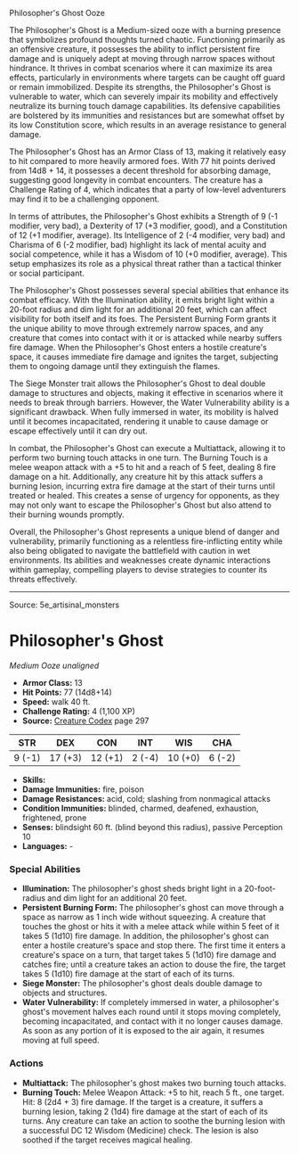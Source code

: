 <MonsterName/>Philosopher's Ghost</MonsterName>
<CreatureType/>Ooze</CreatureType>

<summary>The Philosopher's Ghost is a Medium-sized ooze with a burning presence that symbolizes profound thoughts turned chaotic. Functioning primarily as an offensive creature, it possesses the ability to inflict persistent fire damage and is uniquely adept at moving through narrow spaces without hindrance. It thrives in combat scenarios where it can maximize its area effects, particularly in environments where targets can be caught off guard or remain immobilized. Despite its strengths, the Philosopher's Ghost is vulnerable to water, which can severely impair its mobility and effectively neutralize its burning touch damage capabilities. Its defensive capabilities are bolstered by its immunities and resistances but are somewhat offset by its low Constitution score, which results in an average resistance to general damage.</summary>

<detail>

The Philosopher's Ghost has an Armor Class of 13, making it relatively easy to hit compared to more heavily armored foes. With 77 hit points derived from 14d8 + 14, it possesses a decent threshold for absorbing damage, suggesting good longevity in combat encounters. The creature has a Challenge Rating of 4, which indicates that a party of low-level adventurers may find it to be a challenging opponent. 

In terms of attributes, the Philosopher's Ghost exhibits a Strength of 9 (-1 modifier, very bad), a Dexterity of 17 (+3 modifier, good), and a Constitution of 12 (+1 modifier, average). Its Intelligence of 2 (-4 modifier, very bad) and Charisma of 6 (-2 modifier, bad) highlight its lack of mental acuity and social competence, while it has a Wisdom of 10 (+0 modifier, average). This setup emphasizes its role as a physical threat rather than a tactical thinker or social participant.

The Philosopher's Ghost possesses several special abilities that enhance its combat efficacy. With the Illumination ability, it emits bright light within a 20-foot radius and dim light for an additional 20 feet, which can affect visibility for both itself and its foes. The Persistent Burning Form grants it the unique ability to move through extremely narrow spaces, and any creature that comes into contact with it or is attacked while nearby suffers fire damage. When the Philosopher's Ghost enters a hostile creature's space, it causes immediate fire damage and ignites the target, subjecting them to ongoing damage until they extinguish the flames.

The Siege Monster trait allows the Philosopher's Ghost to deal double damage to structures and objects, making it effective in scenarios where it needs to break through barriers. However, the Water Vulnerability ability is a significant drawback. When fully immersed in water, its mobility is halved until it becomes incapacitated, rendering it unable to cause damage or escape effectively until it can dry out.

In combat, the Philosopher's Ghost can execute a Multiattack, allowing it to perform two burning touch attacks in one turn. The Burning Touch is a melee weapon attack with a +5 to hit and a reach of 5 feet, dealing 8 fire damage on a hit. Additionally, any creature hit by this attack suffers a burning lesion, incurring extra fire damage at the start of their turns until treated or healed. This creates a sense of urgency for opponents, as they may not only want to escape the Philosopher's Ghost but also attend to their burning wounds promptly.

Overall, the Philosopher's Ghost represents a unique blend of danger and vulnerability, primarily functioning as a relentless fire-inflicting entity while also being obligated to navigate the battlefield with caution in wet environments. Its abilities and weaknesses create dynamic interactions within gameplay, compelling players to devise strategies to counter its threats effectively.</detail>



---

Source: 5e_artisinal_monsters

# Philosopher's Ghost

*Medium* *Ooze* *unaligned*

- **Armor Class:** 13
- **Hit Points:** 77 (14d8+14)
- **Speed:** walk 40 ft.
- **Challenge Rating:** 4 (1,100 XP)
- **Source:** [Creature Codex](https://koboldpress.com/kpstore/product/creature-codex-for-5th-edition-dnd) page 297

| STR | DEX | CON | INT | WIS | CHA |
| --- | --- | --- | --- | --- | --- |
| 9 (-1) | 17 (+3) | 12 (+1) | 2 (-4) | 10 (+0) | 6 (-2) |

- **Skills:** 
- **Damage Immunities:** fire, poison
- **Damage Resistances:** acid, cold; slashing from nonmagical attacks
- **Condition Immunities:** blinded, charmed, deafened, exhaustion, frightened, prone
- **Senses:** blindsight 60 ft. (blind beyond this radius), passive Perception 10
- **Languages:** -

### Special Abilities

- **Illumination:** The philosopher's ghost sheds bright light in a 20-foot-radius and dim light for an additional 20 feet.
- **Persistent Burning Form:** The philosopher's ghost can move through a space as narrow as 1 inch wide without squeezing. A creature that touches the ghost or hits it with a melee attack while within 5 feet of it takes 5 (1d10) fire damage. In addition, the philosopher's ghost can enter a hostile creature's space and stop there. The first time it enters a creature's space on a turn, that target takes 5 (1d10) fire damage and catches fire; until a creature takes an action to douse the fire, the target takes 5 (1d10) fire damage at the start of each of its turns.
- **Siege Monster:** The philosopher's ghost deals double damage to objects and structures.
- **Water Vulnerability:** If completely immersed in water, a philosopher's ghost's movement halves each round until it stops moving completely, becoming incapacitated, and contact with it no longer causes damage. As soon as any portion of it is exposed to the air again, it resumes moving at full speed.

### Actions

- **Multiattack:** The philosopher's ghost makes two burning touch attacks.
- **Burning Touch:** Melee Weapon Attack: +5 to hit, reach 5 ft., one target. Hit: 8 (2d4 + 3) fire damage. If the target is a creature, it suffers a burning lesion, taking 2 (1d4) fire damage at the start of each of its turns. Any creature can take an action to soothe the burning lesion with a successful DC 12 Wisdom (Medicine) check. The lesion is also soothed if the target receives magical healing.




